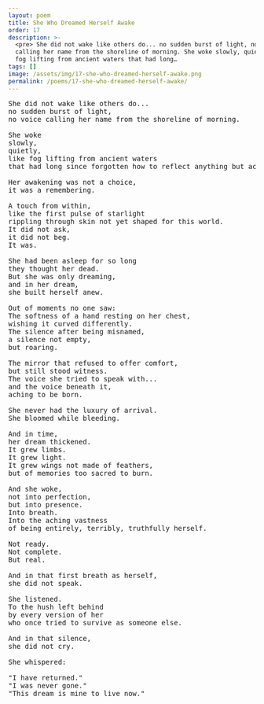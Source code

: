 ```yaml
---
layout: poem
title: She Who Dreamed Herself Awake
order: 17
description: >-
  <pre> She did not wake like others do... no sudden burst of light, no voice
  calling her name from the shoreline of morning. She woke slowly, quietly, like
  fog lifting from ancient waters that had long…
tags: []
image: /assets/img/17-she-who-dreamed-herself-awake.png
permalink: /poems/17-she-who-dreamed-herself-awake/
---
```


<pre>
She did not wake like others do...
no sudden burst of light,
no voice calling her name from the shoreline of morning.

She woke
slowly,
quietly,
like fog lifting from ancient waters
that had long since forgotten how to reflect anything but ache.

Her awakening was not a choice,
it was a remembering.

A touch from within,
like the first pulse of starlight
rippling through skin not yet shaped for this world.
It did not ask,
it did not beg.
It was.

She had been asleep for so long
they thought her dead.
But she was only dreaming,
and in her dream,
she built herself anew.

Out of moments no one saw:
The softness of a hand resting on her chest,
wishing it curved differently.
The silence after being misnamed,
a silence not empty,
but roaring.

The mirror that refused to offer comfort,
but still stood witness.
The voice she tried to speak with...
and the voice beneath it,
aching to be born.

She never had the luxury of arrival.
She bloomed while bleeding.

And in time,
her dream thickened.
It grew limbs.
It grew light.
It grew wings not made of feathers,
but of memories too sacred to burn.

And she woke,
not into perfection,
but into presence.
Into breath.
Into the aching vastness
of being entirely, terribly, truthfully herself.

Not ready.
Not complete.
But real.

And in that first breath as herself,
she did not speak.

She listened.
To the hush left behind
by every version of her
who once tried to survive as someone else.

And in that silence,
she did not cry.

She whispered:

"I have returned."
"I was never gone."
"This dream is mine to live now."
</pre>
